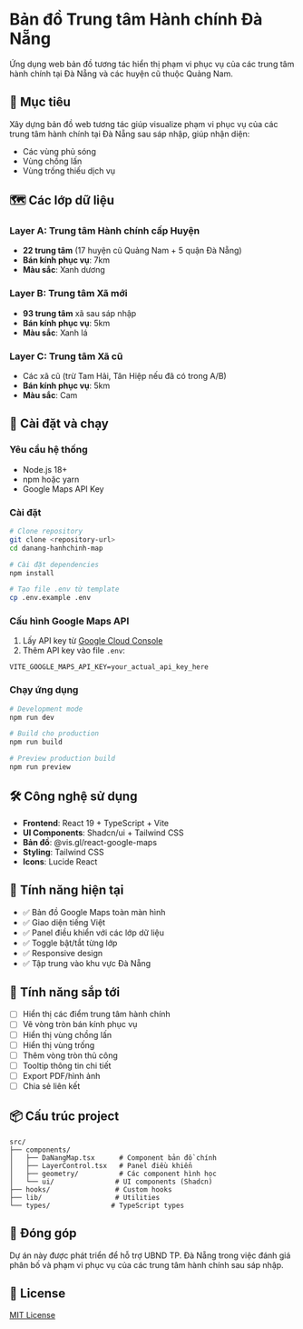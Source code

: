 # Bản đồ Trung tâm Hành chính Đà Nẵng

Ứng dụng web bản đồ tương tác hiển thị phạm vi phục vụ của các trung tâm hành chính tại Đà Nẵng và các huyện cũ thuộc Quảng Nam.

## 🎯 Mục tiêu

Xây dựng bản đồ web tương tác giúp visualize phạm vi phục vụ của các trung tâm hành chính tại Đà Nẵng sau sáp nhập, giúp nhận diện:
- Các vùng phủ sóng
- Vùng chồng lấn
- Vùng trống thiếu dịch vụ

## 🗺️ Các lớp dữ liệu

### Layer A: Trung tâm Hành chính cấp Huyện
- **22 trung tâm** (17 huyện cũ Quảng Nam + 5 quận Đà Nẵng)
- **Bán kính phục vụ**: 7km
- **Màu sắc**: Xanh dương

### Layer B: Trung tâm Xã mới
- **93 trung tâm** xã sau sáp nhập
- **Bán kính phục vụ**: 5km
- **Màu sắc**: Xanh lá

### Layer C: Trung tâm Xã cũ
- Các xã cũ (trừ Tam Hải, Tân Hiệp nếu đã có trong A/B)
- **Bán kính phục vụ**: 5km
- **Màu sắc**: Cam

## 🚀 Cài đặt và chạy

### Yêu cầu hệ thống
- Node.js 18+
- npm hoặc yarn
- Google Maps API Key

### Cài đặt
```bash
# Clone repository
git clone <repository-url>
cd danang-hanhchinh-map

# Cài đặt dependencies
npm install

# Tạo file .env từ template
cp .env.example .env
```

### Cấu hình Google Maps API
1. Lấy API key từ [Google Cloud Console](https://developers.google.com/maps/documentation/javascript/get-api-key)
2. Thêm API key vào file `.env`:
```
VITE_GOOGLE_MAPS_API_KEY=your_actual_api_key_here
```

### Chạy ứng dụng
```bash
# Development mode
npm run dev

# Build cho production
npm run build

# Preview production build
npm run preview
```

## 🛠️ Công nghệ sử dụng

- **Frontend**: React 19 + TypeScript + Vite
- **UI Components**: Shadcn/ui + Tailwind CSS
- **Bản đồ**: @vis.gl/react-google-maps
- **Styling**: Tailwind CSS
- **Icons**: Lucide React

## 📱 Tính năng hiện tại

- ✅ Bản đồ Google Maps toàn màn hình
- ✅ Giao diện tiếng Việt
- ✅ Panel điều khiển với các lớp dữ liệu
- ✅ Toggle bật/tắt từng lớp
- ✅ Responsive design
- ✅ Tập trung vào khu vực Đà Nẵng

## 🔮 Tính năng sắp tới

- [ ] Hiển thị các điểm trung tâm hành chính
- [ ] Vẽ vòng tròn bán kính phục vụ
- [ ] Hiển thị vùng chồng lấn
- [ ] Hiển thị vùng trống
- [ ] Thêm vòng tròn thủ công
- [ ] Tooltip thông tin chi tiết
- [ ] Export PDF/hình ảnh
- [ ] Chia sẻ liên kết

## 📦 Cấu trúc project

```
src/
├── components/
│   ├── DaNangMap.tsx      # Component bản đồ chính
│   ├── LayerControl.tsx   # Panel điều khiển
│   ├── geometry/          # Các component hình học
│   └── ui/               # UI components (Shadcn)
├── hooks/                # Custom hooks
├── lib/                  # Utilities
└── types/               # TypeScript types
```

## 🤝 Đóng góp

Dự án này được phát triển để hỗ trợ UBND TP. Đà Nẵng trong việc đánh giá phân bố và phạm vi phục vụ của các trung tâm hành chính sau sáp nhập.

## 📄 License

[MIT License](LICENSE)
